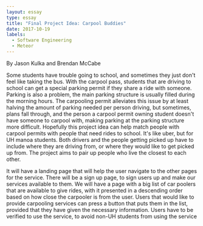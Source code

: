 ```yaml
---
layout: essay
type: essay
title: "Final Project Idea: Carpool Buddies"
date: 2017-10-19
labels:
  - Software Engineering
  - Meteor
---
```


By Jason Kulka and Brendan McCabe

Some students have trouble going to school, and sometimes they just don't feel like taking the bus. With the carpool pass, students that are driving to school can get a special parking permit if they share a ride with someone. Parking is also a problem, the main parking structure is usually filled during the morning hours. The carpooling permit alleviates this issue by at least halving the amount of parking needed per person driving, but sometimes, plans fall through, and the person a carpool permit owning student doesn't have someone to carpool with, making parking at the parking structure more difficult. Hopefully this project idea can help match people with carpool permits with people that need rides to school. It's like uber, but for UH manoa students. Both drivers and the people getting picked up have to include where they are driving from, or where they would like to get picked up from. The project aims to pair up people who live the closest to each other. 

It will have a landing page that will help the user navigate to the other pages for the service. 
There will be a sign up page, to sign users up and make our services available to them.
We will have a page with a big list of car poolers that are available to give rides, with it presented in a descending order based on how close the carpooler is from the user.
Users that would like to provide carpooling services can press a button that puts them in the list, provided that they have given the necessary information. Users have to be verified to use the service, to avoid non-UH students from using the service
